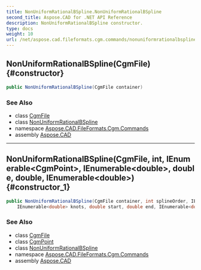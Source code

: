 ```yaml
---
title: NonUniformRationalBSpline.NonUniformRationalBSpline
second_title: Aspose.CAD for .NET API Reference
description: NonUniformRationalBSpline constructor. 
type: docs
weight: 10
url: /net/aspose.cad.fileformats.cgm.commands/nonuniformrationalbspline/nonuniformrationalbspline/
---
```

## NonUniformRationalBSpline(CgmFile) {#constructor}

```csharp
public NonUniformRationalBSpline(CgmFile container)
```

### See Also

* class [CgmFile](../../../aspose.cad.fileformats.cgm/cgmfile/)
* class [NonUniformRationalBSpline](../)
* namespace [Aspose.CAD.FileFormats.Cgm.Commands](../../nonuniformrationalbspline/)
* assembly [Aspose.CAD](../../../)

---

## NonUniformRationalBSpline(CgmFile, int, IEnumerable&lt;CgmPoint&gt;, IEnumerable&lt;double&gt;, double, double, IEnumerable&lt;double&gt;) {#constructor_1}

```csharp
public NonUniformRationalBSpline(CgmFile container, int splineOrder, IEnumerable<CgmPoint> points, 
    IEnumerable<double> knots, double start, double end, IEnumerable<double> weights)
```

### See Also

* class [CgmFile](../../../aspose.cad.fileformats.cgm/cgmfile/)
* class [CgmPoint](../../../aspose.cad.fileformats.cgm.classes/cgmpoint/)
* class [NonUniformRationalBSpline](../)
* namespace [Aspose.CAD.FileFormats.Cgm.Commands](../../nonuniformrationalbspline/)
* assembly [Aspose.CAD](../../../)



